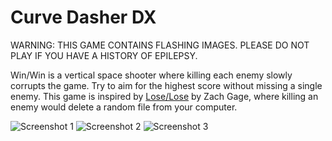 # Curve Dasher DX

WARNING: THIS GAME CONTAINS FLASHING IMAGES. PLEASE DO NOT PLAY IF YOU HAVE A HISTORY OF EPILEPSY.

Win/Win is a vertical space shooter where killing each enemy slowly corrupts the game. Try to aim for the highest score without missing a single enemy. This game is inspired by [Lose/Lose](https://www.stfj.net/art/2009/loselose/) by Zach Gage, where killing an enemy would delete a random file from your computer.

![Screenshot 1](https://carsonk.net/content/works/games/win-win/Screenshot1.gif) ![Screenshot 2](https://carsonk.net/content/works/games/win-win/Screenshot2.gif) ![Screenshot 3](https://carsonk.net/content/works/games/win-win/Screenshot3.gif)